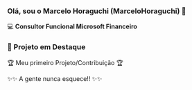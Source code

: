 ### Olá, sou o Marcelo Horaguchi (MarceloHoraguchi) 🤙

💻 **Consultor Funcional Microsoft Financeiro**

### 🎯 Projeto em Destaque

🏆 Meu primeiro Projeto/Contribuição 🏆

✨✨ A gente nunca esquece!! ✨✨
